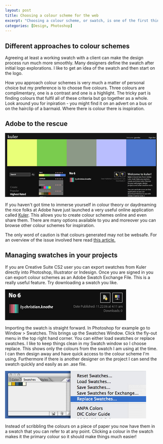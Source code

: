 ```yaml
--- 
layout: post
title: Choosing a colour scheme for the web
excerpt: "Choosing a colour scheme, or swatch, is one of the first things you need to do in planning a design. Thankfully Adobe provides a number of tools that make creating and managing swatches simple. "
categories: [Design, Photoshop]
---
```

## Different approaches to colour schemes

Agreeing at least a working swatch with a client can make the design process run much more smoothly. Many designers define the swatch after initial logo explorations. I like to get an idea of the swatch and then start on the logo.

How you approach colour schemes is very much a matter of personal choice but my preference is to choose five colours. Three colours are complimentary, one is a contrast and one is a highlight. The tricky part is finding colours that fulfil all of these criteria but go together as a whole. Look around you for inpiration - you might find it on an advert on a bus or on the hairclip of a barmaid. Where there is colour there is inspiration.

## Adobe to the rescue

![Kuler from Adobe][1] 

If you haven't got time to immerse yourself in colour theory or daydreaming the nice folks at Adobe have just launched a very useful online application called [Kuler][2]. This allows you to create colour schemes online and even share them. There are many options available to you and moreover you can browse other colour schemes for inspiration. 

The only word of caution is that colours generated may not be websafe. For an overview of the issue involved here read [this article.][3]

## Managing swatches in your projects

If you are Creative Suite CS2 user you can export swatches from Kuler directly into Photoshop, Illustrator or Indesign. Once you are signed in you can export colour schemes as an Adobe Swatch Exchange File. This is a really useful feature. Try downloading a swatch you like. 

![image][4] 

Importing the swatch is straight forward. In Photoshop for example go to Window > Swatches. This brings up the Swatches Window. Click the fly-out menu in the top right hand corner. You can either load swatches or replace swatches. I like to keep things clean in my Swatch window so I choose replace. This shows only the colours from the swatch I am using at the time. I can then design away and have quick access to the colour scheme I'm using. Furthermore if there is another designer on the project I can send the swatch quickly and easily as an .ase file. 

![Fly-out menu][5] 

Instead of scribbling the colours on a piece of paper you now have them in a swatch that you can refer to at any point. Clicking a colour in the swatch makes it the primary colour so it should make things much easier!

 [1]: /images/articles/kuler_home.jpg
 [2]: http://kuler.adobe.com/
 [3]: http://www.shapeshed.com/journal/why_use_web_safe_colours/
 [4]: /images/articles/download.jpg
 [5]: /images/articles/fly_out.jpg
